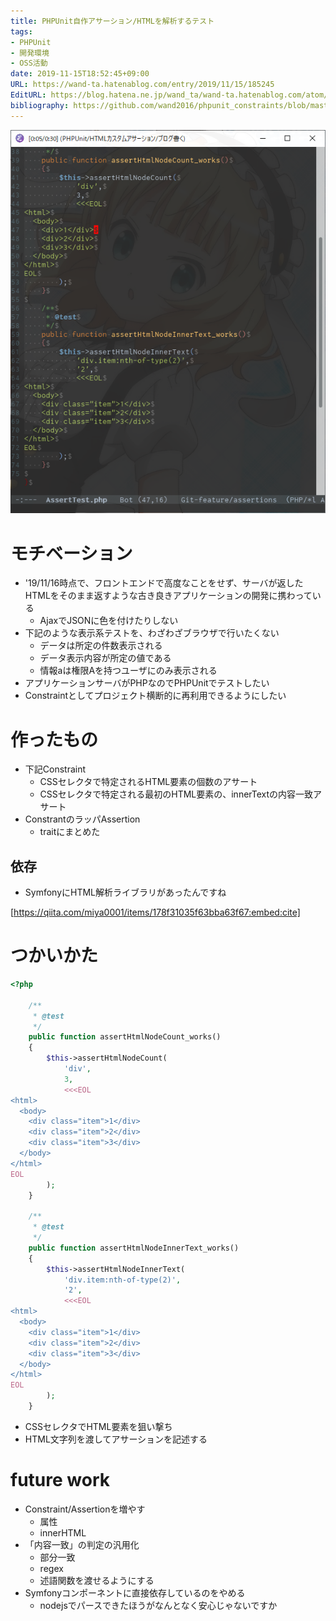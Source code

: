 ```yaml
---
title: PHPUnit自作アサーション/HTMLを解析するテスト
tags:
- PHPUnit
- 開発環境
- OSS活動
date: 2019-11-15T18:52:45+09:00
URL: https://wand-ta.hatenablog.com/entry/2019/11/15/185245
EditURL: https://blog.hatena.ne.jp/wand_ta/wand-ta.hatenablog.com/atom/entry/26006613466357396
bibliography: https://github.com/wand2016/phpunit_constraints/blob/master/tests/Feature/AssertTest.php
---
```


![20191116014204](../../../imgs/20191116014204.png)



# モチベーション

- '19/11/16時点で、フロントエンドで高度なことをせず、サーバが返したHTMLをそのまま返すような古き良きアプリケーションの開発に携わっている
    - AjaxでJSONに色を付けたりしない
- 下記のような表示系テストを、わざわざブラウザで行いたくない
    - データは所定の件数表示される
    - データ表示内容が所定の値である
    - 情報aは権限Aを持つユーザにのみ表示される
- アプリケーションサーバがPHPなのでPHPUnitでテストしたい
- Constraintとしてプロジェクト横断的に再利用できるようにしたい

# 作ったもの

- 下記Constraint
    - CSSセレクタで特定されるHTML要素の個数のアサート
    - CSSセレクタで特定される最初のHTML要素の、innerTextの内容一致アサート
- ConstrantのラッパAssertion
    - traitにまとめた

## 依存

- SymfonyにHTML解析ライブラリがあったんですね

[https://qiita.com/miya0001/items/178f31035f63bba63f67:embed:cite]

# つかいかた

```php
<?php

    /**
     * @test
     */
    public function assertHtmlNodeCount_works()
    {
        $this->assertHtmlNodeCount(
            'div',
            3,
            <<<EOL
<html>
  <body>
    <div class="item">1</div>
    <div class="item">2</div>
    <div class="item">3</div>
  </body>
</html>
EOL
        );
    }

    /**
     * @test
     */
    public function assertHtmlNodeInnerText_works()
    {
        $this->assertHtmlNodeInnerText(
            'div.item:nth-of-type(2)',
            '2',
            <<<EOL
<html>
  <body>
    <div class="item">1</div>
    <div class="item">2</div>
    <div class="item">3</div>
  </body>
</html>
EOL
        );
    }
```

- CSSセレクタでHTML要素を狙い撃ち
- HTML文字列を渡してアサーションを記述する

# future work

- Constraint/Assertionを増やす
    - 属性
    - innerHTML
- 「内容一致」の判定の汎用化
    - 部分一致
    - regex
    - 述語関数を渡せるようにする
- Symfonyコンポーネントに直接依存しているのをやめる
    - nodejsでパースできたほうがなんとなく安心じゃないですか

